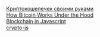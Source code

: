 [Криптокошелечек своими руками](https://drive.google.com/file/d/197X2f6cXTOcZd5Xvsj4bu1dE-nHghnt9/view)  
[How Bitcoin Works Under the Hood](https://www.youtube.com/watch?v=Lx9zgZCMqXE)  
[Blockchain in Javascript](https://github.com/nambrot/blockchain-in-js)  
[crypto-js](https://github.com/brix/crypto-js)  
